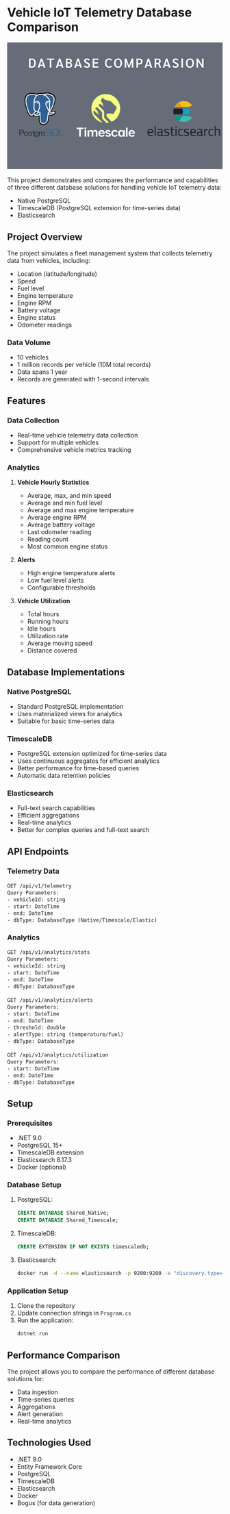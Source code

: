 <!-- @format -->

# Vehicle IoT Telemetry Database Comparison

![DB Comparison](./.docs/db-comparasion.png)

This project demonstrates and compares the performance and capabilities of three different database solutions for handling vehicle IoT telemetry data:

- Native PostgreSQL
- TimescaleDB (PostgreSQL extension for time-series data)
- Elasticsearch

## Project Overview

The project simulates a fleet management system that collects telemetry data from vehicles, including:

- Location (latitude/longitude)
- Speed
- Fuel level
- Engine temperature
- Engine RPM
- Battery voltage
- Engine status
- Odometer readings

### Data Volume

- 10 vehicles
- 1 million records per vehicle (10M total records)
- Data spans 1 year
- Records are generated with 1-second intervals

## Features

### Data Collection

- Real-time vehicle telemetry data collection
- Support for multiple vehicles
- Comprehensive vehicle metrics tracking

### Analytics

1. **Vehicle Hourly Statistics**

   - Average, max, and min speed
   - Average and min fuel level
   - Average and max engine temperature
   - Average engine RPM
   - Average battery voltage
   - Last odometer reading
   - Reading count
   - Most common engine status

2. **Alerts**

   - High engine temperature alerts
   - Low fuel level alerts
   - Configurable thresholds

3. **Vehicle Utilization**
   - Total hours
   - Running hours
   - Idle hours
   - Utilization rate
   - Average moving speed
   - Distance covered

## Database Implementations

### Native PostgreSQL

- Standard PostgreSQL implementation
- Uses materialized views for analytics
- Suitable for basic time-series data

### TimescaleDB

- PostgreSQL extension optimized for time-series data
- Uses continuous aggregates for efficient analytics
- Better performance for time-based queries
- Automatic data retention policies

### Elasticsearch

- Full-text search capabilities
- Efficient aggregations
- Real-time analytics
- Better for complex queries and full-text search

## API Endpoints

### Telemetry Data

```
GET /api/v1/telemetry
Query Parameters:
- vehicleId: string
- start: DateTime
- end: DateTime
- dbType: DatabaseType (Native/Timescale/Elastic)
```

### Analytics

```
GET /api/v1/analytics/stats
Query Parameters:
- vehicleId: string
- start: DateTime
- end: DateTime
- dbType: DatabaseType

GET /api/v1/analytics/alerts
Query Parameters:
- start: DateTime
- end: DateTime
- threshold: double
- alertType: string (temperature/fuel)
- dbType: DatabaseType

GET /api/v1/analytics/utilization
Query Parameters:
- start: DateTime
- end: DateTime
- dbType: DatabaseType
```

## Setup

### Prerequisites

- .NET 9.0
- PostgreSQL 15+
- TimescaleDB extension
- Elasticsearch 8.17.3
- Docker (optional)

### Database Setup

1. PostgreSQL:

   ```sql
   CREATE DATABASE Shared_Native;
   CREATE DATABASE Shared_Timescale;
   ```

2. TimescaleDB:

   ```sql
   CREATE EXTENSION IF NOT EXISTS timescaledb;
   ```

3. Elasticsearch:
   ```bash
   docker run -d --name elasticsearch -p 9200:9200 -e "discovery.type=single-node" -e "xpack.security.enabled=false" docker.elastic.co/elasticsearch/elasticsearch:8.17.3
   ```

### Application Setup

1. Clone the repository
2. Update connection strings in `Program.cs`
3. Run the application:
   ```bash
   dotnet run
   ```

## Performance Comparison

The project allows you to compare the performance of different database solutions for:

- Data ingestion
- Time-series queries
- Aggregations
- Alert generation
- Real-time analytics

## Technologies Used

- .NET 9.0
- Entity Framework Core
- PostgreSQL
- TimescaleDB
- Elasticsearch
- Docker
- Bogus (for data generation)
